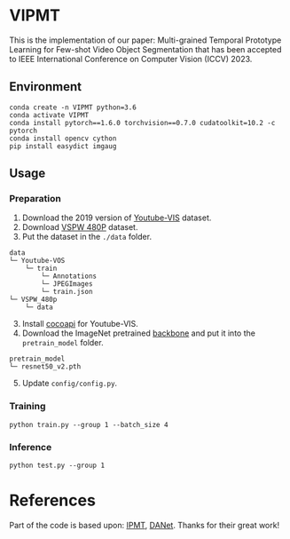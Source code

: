 # VIPMT
This is the implementation of our paper: Multi-grained Temporal Prototype Learning for Few-shot Video Object Segmentation that has been accepted to  IEEE International Conference on Computer Vision (ICCV) 2023.

## Environment

```
conda create -n VIPMT python=3.6
conda activate VIPMT
conda install pytorch==1.6.0 torchvision==0.7.0 cudatoolkit=10.2 -c pytorch
conda install opencv cython
pip install easydict imgaug
```


## Usage
### Preparation

1. Download the 2019 version of [Youtube-VIS](https://youtube-vos.org/dataset/vis/) dataset.
1. Download [VSPW 480P](https://github.com/sssdddwww2/vspw_dataset_download) dataset.
2. Put the dataset in the `./data` folder.
```
data
└─ Youtube-VOS
    └─ train
        └─ Annotations
        └─ JPEGImages
        └─ train.json
└─ VSPW_480p
    └─ data
```
3. Install [cocoapi](https://github.com/youtubevos/cocoapi) for Youtube-VIS.
4. Download the ImageNet pretrained [backbone](https://drive.google.com/file/d/1PIMA7uG_fcvXUvjDUL7UIVp6KmGdSFKi/view?usp=sharing) and put it into the `pretrain_model` folder.
```
pretrain_model
└─ resnet50_v2.pth
```
5. Update `config/config.py`.

### Training

```
python train.py --group 1 --batch_size 4
```

### Inference

```
python test.py --group 1
```

# References
Part of the code is based upon:
[IPMT](https://github.com/LIUYUANWEI98/IPMT),
[DANet](https://github.com/scutpaul/DANet).
Thanks for their great work!

